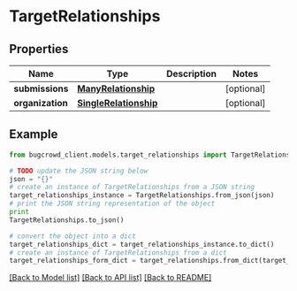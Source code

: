 # TargetRelationships


## Properties

Name | Type | Description | Notes
------------ | ------------- | ------------- | -------------
**submissions** | [**ManyRelationship**](ManyRelationship.md) |  | [optional] 
**organization** | [**SingleRelationship**](SingleRelationship.md) |  | [optional] 

## Example

```python
from bugcrowd_client.models.target_relationships import TargetRelationships

# TODO update the JSON string below
json = "{}"
# create an instance of TargetRelationships from a JSON string
target_relationships_instance = TargetRelationships.from_json(json)
# print the JSON string representation of the object
print
TargetRelationships.to_json()

# convert the object into a dict
target_relationships_dict = target_relationships_instance.to_dict()
# create an instance of TargetRelationships from a dict
target_relationships_form_dict = target_relationships.from_dict(target_relationships_dict)
```
[[Back to Model list]](../README.md#documentation-for-models) [[Back to API list]](../README.md#documentation-for-api-endpoints) [[Back to README]](../README.md)


